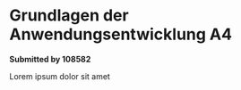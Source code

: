 # **Grundlagen der Anwendungsentwicklung A4**    

**Submitted by 108582**    

Lorem ipsum dolor sit amet    
